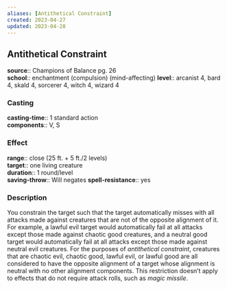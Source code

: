 ```yaml
---
aliases: [Antithetical Constraint]
created: 2023-04-27
updated: 2023-04-28
---
```


## Antithetical Constraint

**source**:: Champions of Balance pg. 26  
**school**:: enchantment (compulsion) (mind-affecting)
**level**:: arcanist 4, bard 4, skald 4, sorcerer 4, witch 4, wizard 4

### Casting

**casting-time**:: 1 standard action  
**components**:: V, S

### Effect

**range**:: close (25 ft. + 5 ft./2 levels)  
**target**:: one living creature  
**duration**:: 1 round/level  
**saving-throw**:: Will negates
**spell-resistance**:: yes

### Description

You constrain the target such that the target automatically misses with all attacks made against creatures that are not of the opposite alignment of it. For example, a lawful evil target would automatically fail at all attacks except those made against chaotic good creatures, and a neutral good target would automatically fail at all attacks except those made against neutral evil creatures. For the purposes of *antithetical constraint*, creatures that are chaotic evil, chaotic good, lawful evil, or lawful good are all considered to have the opposite alignment of a target whose alignment is neutral with no other alignment components. This restriction doesn’t apply to effects that do not require attack rolls, such as *magic missile*.
